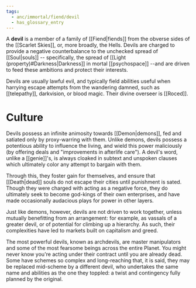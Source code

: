```yaml
---
tags:
  - anc/immortal/fiend/devil
  - has_glossary_entry
---
```

A **devil** is a member of a family of [[Fiend|fiends]] from the obverse sides of the [[Scarlet Skies]], or, more broadly, the Hells. Devils are charged to provide a negative counterbalance to the unchecked spread of [[Soul|souls]] -- specifically, the spread of [[Light (property)#Darkness|Darkness]] in mortal [[psychospace]] --and are driven to feed these ambitions and protect their interests.

Devils are usually lawful evil, and typically field abilities useful when harrying escape attempts from the wandering damned, such as [[telepathy]], darkvision, or blood magic. Their divine overseer is [[Roced]].

# Culture
Devils possess an infinite animosity towards [[Demon|demons]], fed and satiated only by proxy-warring with them. Unlike demons, devils possess a potentious ability to influence the living, and wield this power maliciously (by offering deals and "improvements in afterlife care"). A devil's word, unlike a [[genie]]'s, is always cloaked in subtext and unspoken clauses which ultimately color any attempt to bargain with them.

Through this, they foster gain for themselves, and ensure that [[Death|dead]] souls do not escape their cities until punishment is sated. Though they were charged with acting as a negative force, they do ultimately seek to become god-kings of their own enterprises, and have made occasionally audacious plays for power in other layers. 

Just like demons, however, devils are not driven to work together, unless mutually benefitting from an arrangement: for example, as vassals of a greater devil, or of potential for climbing up a hierarchy. As such, their complexities have led to markets built on capitalism and greed. 

The most powerful devils, known as archdevils, are master manipulators and some of the most fearsome beings across the entire Planet. You might never know you're acting under their contract until you are already dead. Some have schemes so complex and long-reaching that, it is said, they may be replaced mid-scheme by a different devil, who undertakes the same name and abilities as the one they toppled: a twist and contingency fully planned by the original.